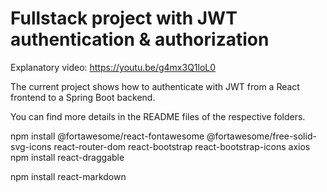 # Fullstack project with JWT authentication & authorization

Explanatory video: https://youtu.be/g4mx3Q1loL0

The current project shows how to authenticate with JWT from a React frontend to a Spring Boot backend.

You can find more details in the README files of the respective folders.

npm install @fortawesome/react-fontawesome @fortawesome/free-solid-svg-icons react-router-dom react-bootstrap react-bootstrap-icons
axios
npm install react-draggable


npm install react-markdown